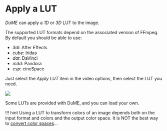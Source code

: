 # Apply a LUT

*DuME* can apply a *1D* or *3D* LUT to the image.

The supported LUT formats depend on the associated version of FFmpeg. By default you should be able to use:

- *3dl*: After Effects
- *cube*: Iridas
- *dat*: DaVinci
- *m3d*: Pandora
- *csp*: cineSpace

Just select the *Apply LUT* item in the video options, then select the LUT you need.

![](/img/captures/lut.png)

Some LUTs are provided with DuME, and you can load your own.

!!! hint
    Using a LUT to transform colors of an image depends both on the input format and colors and the output color space. It is NOT the best way to [convert color spaces](color-space.md)...